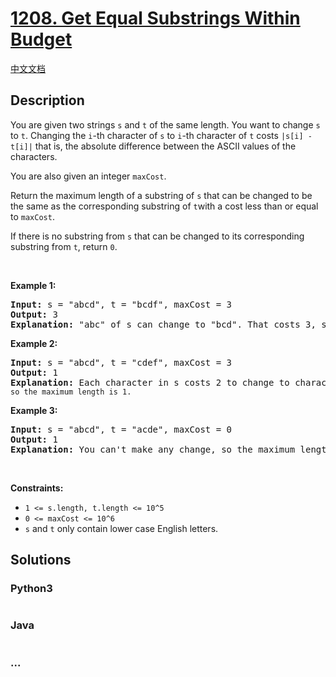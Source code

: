 # [1208. Get Equal Substrings Within Budget](https://leetcode.com/problems/get-equal-substrings-within-budget)

[中文文档](/solution/1200-1299/1208.Get%20Equal%20Substrings%20Within%20Budget/README.md)

## Description

<p>You are given two strings <code>s</code> and <code>t</code> of the same length. You want to change <code>s</code> to <code>t</code>. Changing the <code>i</code>-th character of <code>s</code> to <code>i</code>-th character of <code>t</code> costs <code>|s[i] - t[i]|</code> that is, the absolute difference between the ASCII values of the characters.</p>

<p>You are also given an integer <code>maxCost</code>.</p>

<p>Return the maximum length of a substring of <code>s</code> that can be changed to be the same as the corresponding substring of <code>t</code>with a cost less than or equal to <code>maxCost</code>.</p>

<p>If there is no substring from&nbsp;<code>s</code> that can be changed to its corresponding substring from <code>t</code>, return <code>0</code>.</p>

<p>&nbsp;</p>
<p><strong>Example 1:</strong></p>

<pre>
<strong>Input:</strong> s = &quot;abcd&quot;, t = &quot;bcdf&quot;, maxCost = 3
<strong>Output:</strong> 3
<strong>Explanation: </strong>&quot;abc&quot; of s can change to &quot;bcd&quot;. That costs 3, so the maximum length is 3.</pre>

<p><strong>Example 2:</strong></p>

<pre>
<strong>Input:</strong> s = &quot;abcd&quot;, t = &quot;cdef&quot;, maxCost = 3
<strong>Output:</strong> 1
<strong>Explanation: </strong>Each character in s costs 2 to change to charactor in <code>t, so the maximum length is 1.</code>
</pre>

<p><strong>Example 3:</strong></p>

<pre>
<strong>Input:</strong> s = &quot;abcd&quot;, t = &quot;acde&quot;, maxCost = 0
<strong>Output:</strong> 1
<strong>Explanation: </strong>You can&#39;t make any change, so the maximum length is 1.
</pre>

<p>&nbsp;</p>
<p><strong>Constraints:</strong></p>

<ul>
	<li><code>1 &lt;= s.length, t.length &lt;= 10^5</code></li>
	<li><code>0 &lt;= maxCost &lt;= 10^6</code></li>
	<li><code>s</code> and&nbsp;<code>t</code> only contain lower case English letters.</li>
</ul>

## Solutions

<!-- tabs:start -->

### **Python3**

```python

```

### **Java**

```java

```

### **...**

```

```

<!-- tabs:end -->
